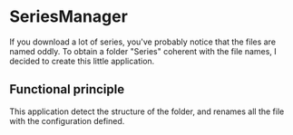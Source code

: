 # SeriesManager
If you download a lot of series, you've probably notice that the files are named oddly. To obtain a folder "Series" coherent with the file names, I decided to create this little application.

## Functional principle
This application detect the structure of the folder, and renames all the file with the configuration defined.